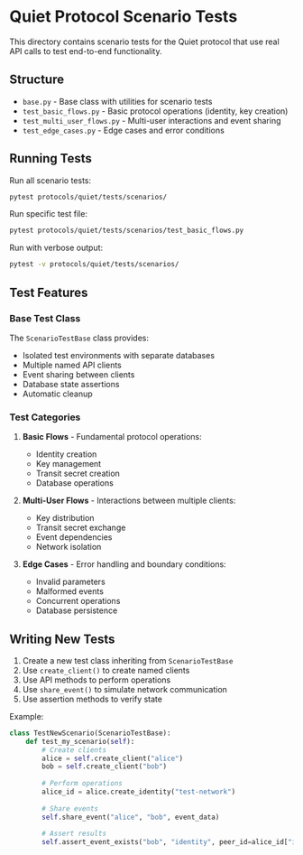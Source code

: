 # Quiet Protocol Scenario Tests

This directory contains scenario tests for the Quiet protocol that use real API calls to test end-to-end functionality.

## Structure

- `base.py` - Base class with utilities for scenario tests
- `test_basic_flows.py` - Basic protocol operations (identity, key creation)
- `test_multi_user_flows.py` - Multi-user interactions and event sharing
- `test_edge_cases.py` - Edge cases and error conditions

## Running Tests

Run all scenario tests:
```bash
pytest protocols/quiet/tests/scenarios/
```

Run specific test file:
```bash
pytest protocols/quiet/tests/scenarios/test_basic_flows.py
```

Run with verbose output:
```bash
pytest -v protocols/quiet/tests/scenarios/
```

## Test Features

### Base Test Class

The `ScenarioTestBase` class provides:
- Isolated test environments with separate databases
- Multiple named API clients
- Event sharing between clients
- Database state assertions
- Automatic cleanup

### Test Categories

1. **Basic Flows** - Fundamental protocol operations:
   - Identity creation
   - Key management
   - Transit secret creation
   - Database operations

2. **Multi-User Flows** - Interactions between multiple clients:
   - Key distribution
   - Transit secret exchange
   - Event dependencies
   - Network isolation

3. **Edge Cases** - Error handling and boundary conditions:
   - Invalid parameters
   - Malformed events
   - Concurrent operations
   - Database persistence

## Writing New Tests

1. Create a new test class inheriting from `ScenarioTestBase`
2. Use `create_client()` to create named clients
3. Use API methods to perform operations
4. Use `share_event()` to simulate network communication
5. Use assertion methods to verify state

Example:
```python
class TestNewScenario(ScenarioTestBase):
    def test_my_scenario(self):
        # Create clients
        alice = self.create_client("alice")
        bob = self.create_client("bob")
        
        # Perform operations
        alice_id = alice.create_identity("test-network")
        
        # Share events
        self.share_event("alice", "bob", event_data)
        
        # Assert results
        self.assert_event_exists("bob", "identity", peer_id=alice_id["identity_id"])
```